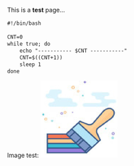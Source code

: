 This is a <b>test</b> page...

```
#!/bin/bash

CNT=0
while true; do
    echo "----------- $CNT -----------"
    CNT=$((CNT+1))
    sleep 1
done
```

Image test:
<img src="img/mb.png">
